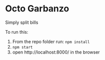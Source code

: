 # Octo Garbanzo

Simply split bills

To run this:

1. From the repo folder run:
   `npm install`
3. `npm start`
4. open http://localhost:8000/ in the browser